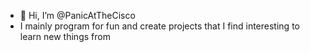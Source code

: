 - 👋 Hi, I’m @PanicAtTheCisco
- I mainly program for fun and create projects that I find interesting to learn new things from

<!---
PanicAtTheCisco/PanicAtTheCisco is a ✨ special ✨ repository because its `README.md` (this file) appears on your GitHub profile.
You can click the Preview link to take a look at your changes.
--->
